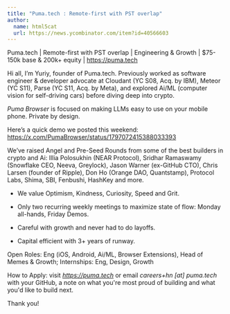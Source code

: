 ```yaml
---
title: "Puma.tech : Remote-first with PST overlap"
author:
  name: html5cat
  url: https://news.ycombinator.com/item?id=40566603
---
```

Puma.tech | Remote-first with PST overlap | Engineering &amp; Growth | $75-150k base &amp; 200k+ equity | <a href="https:&#x2F;&#x2F;puma.tech" rel="nofollow">https:&#x2F;&#x2F;puma.tech</a>

Hi all, I’m Yuriy, founder of Puma.tech. Previously worked  as software engineer &amp; developer advocate at Cloudant (YC S08, Acq. by IBM), Meteor (YC S11), Parse (YC S11, Acq. by Meta), and explored Ai&#x2F;ML (computer vision for self-driving cars) before diving deep into crypto.

<i>Puma Browser</i> is focused on making LLMs easy to use on your mobile phone. Private by design.

Here’s a quick demo we posted this weekend: <a href="https:&#x2F;&#x2F;x.com&#x2F;PumaBrowser&#x2F;status&#x2F;1797072415388033393" rel="nofollow">https:&#x2F;&#x2F;x.com&#x2F;PumaBrowser&#x2F;status&#x2F;1797072415388033393</a>

We’ve raised Angel and Pre-Seed Rounds from some of the best builders in crypto and Ai: Illia Polosukhin (NEAR Protocol), Sridhar Ramaswamy (Snowflake CEO, Neeva, Greylock), Jason Warner (ex-GitHub CTO), Chris Larsen (founder of Ripple), Don Ho (Orange DAO, Quantstamp), Protocol Labs, Shima, SBI, Fenbushi, HashKey and more.

- We value Optimism, Kindness, Curiosity, Speed and Grit.

- Only two recurring weekly meetings to maximize state of flow: Monday all-hands, Friday Demos.

- Careful with growth and never had to do layoffs.

- Capital efficient with 3+ years of runway.

Open Roles: Eng (iOS, Android, Ai&#x2F;ML, Browser Extensions), Head of Memes &amp; Growth; Internships: Eng, Design, Growth

How to Apply: visit <i><a href="https:&#x2F;&#x2F;puma.tech" rel="nofollow">https:&#x2F;&#x2F;puma.tech</a></i> or email <i>careers+hn [at] puma.tech</i> with your GitHub, a note on what you&#x27;re most proud of building and what you&#x27;d like to build next.

Thank you!
